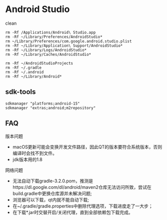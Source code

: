 
# Android Studio

clean
```
rm -Rf /Applications/Android\ Studio.app
rm -Rf ~/Library/Preferences/AndroidStudio*
rm ~/Library/Preferences/com.google.android.studio.plist
rm -Rf ~/Library/Application\ Support/AndroidStudio*
rm -Rf ~/Library/Logs/AndroidStudio*
rm -Rf ~/Library/Caches/AndroidStudio*

rm -Rf ~/AndroidStudioProjects
rm -Rf ~/.gradle
rm -Rf ~/.android
rm -Rf ~/Library/Android*
```

## sdk-tools

```
sdkmanager "platforms;android-15"
sdkmanager "extras;android;m2repository"
```

## FAQ

版本问题
- macOS更新可能会变换开发文件路径，因此QT的版本要符合系统版本，否则编译时会找不到文件。
- jdk版本用的1.8

网络问题
- 无法自动下载gradle-3.2.0.pom，推测是https://dl.google.com/dl/android/maven2仓库无法访问所致，尝试在build.gradle中更换仓库源并未解决问题;
- 浏览器可以下载，qt内就不能自动下载;
- 在~/.gradle/gradle.properties中删除代理选项，下载进度走了一大步；
- 在下载\*.jar时交替开启/关闭代理，直到全部依赖包下载完成。



